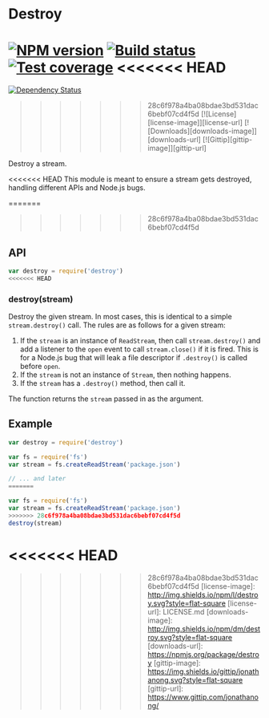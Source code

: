 # Destroy

[![NPM version][npm-image]][npm-url]
[![Build status][travis-image]][travis-url]
[![Test coverage][coveralls-image]][coveralls-url]
<<<<<<< HEAD
=======
[![Dependency Status][david-image]][david-url]
>>>>>>> 28c6f978a4ba08bdae3bd531dac6bebf07cd4f5d
[![License][license-image]][license-url]
[![Downloads][downloads-image]][downloads-url]
[![Gittip][gittip-image]][gittip-url]

Destroy a stream.

<<<<<<< HEAD
This module is meant to ensure a stream gets destroyed, handling different APIs
and Node.js bugs.

=======
>>>>>>> 28c6f978a4ba08bdae3bd531dac6bebf07cd4f5d
## API

```js
var destroy = require('destroy')
<<<<<<< HEAD
```

### destroy(stream)

Destroy the given stream. In most cases, this is identical to a simple
`stream.destroy()` call. The rules are as follows for a given stream:

  1. If the `stream` is an instance of `ReadStream`, then call `stream.destroy()`
     and add a listener to the `open` event to call `stream.close()` if it is
     fired. This is for a Node.js bug that will leak a file descriptor if
     `.destroy()` is called before `open`.
  2. If the `stream` is not an instance of `Stream`, then nothing happens.
  3. If the `stream` has a `.destroy()` method, then call it.

The function returns the `stream` passed in as the argument.

## Example

```js
var destroy = require('destroy')

var fs = require('fs')
var stream = fs.createReadStream('package.json')

// ... and later
=======

var fs = require('fs')
var stream = fs.createReadStream('package.json')
>>>>>>> 28c6f978a4ba08bdae3bd531dac6bebf07cd4f5d
destroy(stream)
```

[npm-image]: https://img.shields.io/npm/v/destroy.svg?style=flat-square
[npm-url]: https://npmjs.org/package/destroy
[github-tag]: http://img.shields.io/github/tag/stream-utils/destroy.svg?style=flat-square
[github-url]: https://github.com/stream-utils/destroy/tags
[travis-image]: https://img.shields.io/travis/stream-utils/destroy.svg?style=flat-square
[travis-url]: https://travis-ci.org/stream-utils/destroy
[coveralls-image]: https://img.shields.io/coveralls/stream-utils/destroy.svg?style=flat-square
[coveralls-url]: https://coveralls.io/r/stream-utils/destroy?branch=master
<<<<<<< HEAD
=======
[david-image]: http://img.shields.io/david/stream-utils/destroy.svg?style=flat-square
[david-url]: https://david-dm.org/stream-utils/destroy
>>>>>>> 28c6f978a4ba08bdae3bd531dac6bebf07cd4f5d
[license-image]: http://img.shields.io/npm/l/destroy.svg?style=flat-square
[license-url]: LICENSE.md
[downloads-image]: http://img.shields.io/npm/dm/destroy.svg?style=flat-square
[downloads-url]: https://npmjs.org/package/destroy
[gittip-image]: https://img.shields.io/gittip/jonathanong.svg?style=flat-square
[gittip-url]: https://www.gittip.com/jonathanong/
